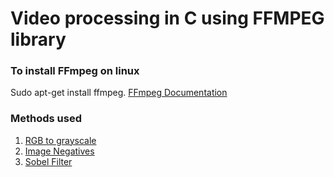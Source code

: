 # Video processing in C using FFMPEG library
### To install FFmpeg on linux
Sudo apt-get install ffmpeg.
[FFmpeg Documentation](https://ffmpeg.org/ffmpeg.html)
### Methods used
1. [RGB to grayscale](https://www.tutorialspoint.com/dip/grayscale_to_rgb_conversion.htm) 
2. [Image Negatives](https://www.tutorialspoint.com/dip/gray_level_transformations.htm)
3. [Sobel Filter](https://en.wikipedia.org/wiki/Sobel_operator)


